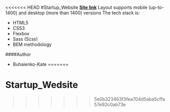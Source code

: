 <<<<<<< HEAD
#Startup_Website
**[Site link](https://buhaienko-kate.github.io/Startup_Wedsite/)**
Layout supports mobile (up-to-1400) and desktop (more than 1400) versions
The tech stack is:

- HTML5
- CSS3
- Flexbox
- Sass (Scss)
- BEM methodology

####Author

- Buhaienko-Kate
=======
# Startup_Wedsite
>>>>>>> 5e0b323463f3fea704d5aba5cffa57e92c0ab73e
